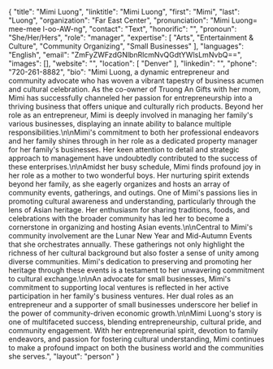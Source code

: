 {
  "title": "Mimi Luong",
  "linktitle": "Mimi Luong",
  "first": "Mimi",
  "last": "Luong",
  "organization": "Far East Center",
  "pronunciation": "Mimi Luong= mee-mee l-oo-AW-ng",
  "contact": "Text",
  "honorific": "",
  "pronoun": "She/Her/Hers",
  "role": "manager",
  "expertise": [
    "Arts",
    "Entertainment & Culture",
    "Community Organizing",
    "Small Businesses"
  ],
  "languages": "English",
  "email": "ZmFyZWFzdGNlbnRlcmNvQGdtYWlsLmNvbQ==",
  "images": [],
  "website": "",
  "location": [
    "Denver"
  ],
  "linkedin": "",
  "phone": "720-261-8882",
  "bio": "Mimi Luong, a dynamic entrepreneur and community advocate who has woven a vibrant tapestry of business acumen and cultural celebration. As the co-owner of Truong An Gifts with her mom, Mimi has successfully channeled her passion for entrepreneurship into a thriving business that offers unique and culturally rich products. Beyond her role as an entrepreneur, Mimi is deeply involved in managing her family's various businesses, displaying an innate ability to balance multiple responsibilities.\n\nMimi's commitment to both her professional endeavors and her family shines through in her role as a dedicated property manager for her family's businesses. Her keen attention to detail and strategic approach to management have undoubtedly contributed to the success of these enterprises.\n\nAmidst her busy schedule, Mimi finds profound joy in her role as a mother to two wonderful boys. Her nurturing spirit extends beyond her family, as she eagerly organizes and hosts an array of community events, gatherings, and outings. One of Mimi's passions lies in promoting cultural awareness and understanding, particularly through the lens of Asian heritage. Her enthusiasm for sharing traditions, foods, and celebrations with the broader community has led her to become a cornerstone in organizing and hosting Asian events.\n\nCentral to Mimi's community involvement are the Lunar New Year and Mid-Autumn Events that she orchestrates annually. These gatherings not only highlight the richness of her cultural background but also foster a sense of unity among diverse communities. Mimi's dedication to preserving and promoting her heritage through these events is a testament to her unwavering commitment to cultural exchange.\n\nAn advocate for small businesses, Mimi's commitment to supporting local ventures is reflected in her active participation in her family's business ventures. Her dual roles as an entrepreneur and a supporter of small businesses underscore her belief in the power of community-driven economic growth.\n\nMimi Luong's story is one of multifaceted success, blending entrepreneurship, cultural pride, and community engagement. With her entrepreneurial spirit, devotion to family endeavors, and passion for fostering cultural understanding, Mimi continues to make a profound impact on both the business world and the communities she serves.",
  "layout": "person"
}